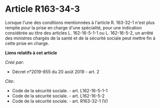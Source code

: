 # Article R163-34-3

Lorsque l'une des conditions mentionnées à l'article R. 163-32-1 n'est plus remplie pour la prise en charge d'une spécialité,
pour une indication considérée au titre des articles L. 162-16-5-1-1 ou L. 162-16-5-2, un arrêté des ministres chargés de la
santé et de la sécurité sociale peut mettre fin à cette prise en charge.

**Liens relatifs à cet article**

_Créé par_:

  - Décret n°2019-855 du 20 août 2019 - art. 2

_Cite_:

  - Code de la sécurité sociale. - art. L162-16-5-1-1
  - Code de la sécurité sociale. - art. L162-16-5-2
  - Code de la sécurité sociale. - art. R163-32-1 (V)
